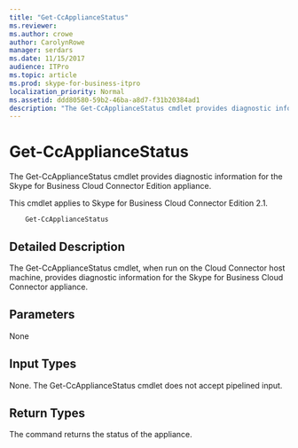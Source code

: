 ```yaml
---
title: "Get-CcApplianceStatus"
ms.reviewer: 
ms.author: crowe
author: CarolynRowe
manager: serdars
ms.date: 11/15/2017
audience: ITPro
ms.topic: article
ms.prod: skype-for-business-itpro
localization_priority: Normal
ms.assetid: ddd80580-59b2-46ba-a8d7-f31b20384ad1
description: "The Get-CcApplianceStatus cmdlet provides diagnostic information for the Skype for Business Cloud Connector Edition appliance."
---
```


# Get-CcApplianceStatus
 
The Get-CcApplianceStatus cmdlet provides diagnostic information for the Skype for Business Cloud Connector Edition appliance.
  
This cmdlet applies to Skype for Business Cloud Connector Edition 2.1.
  
```
    Get-CcApplianceStatus 
```

## Detailed Description

The Get-CcApplianceStatus cmdlet, when run on the Cloud Connector host machine, provides diagnostic information for the Skype for Business Cloud Connector appliance.
  
## Parameters

None
  
## Input Types

None. The Get-CcApplianceStatus cmdlet does not accept pipelined input.
  
## Return Types

The command returns the status of the appliance.
  

